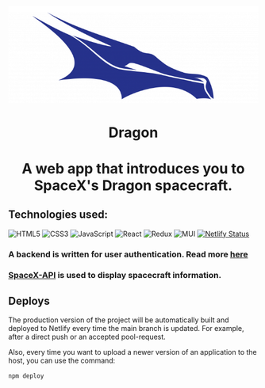 ![](https://github.com/Cocokringle/dragon-react-app/blob/main/public/logo-dragon.png)

<h1 align="center">Dragon<h1>
<p align="center">A web app that introduces you to SpaceX's Dragon spacecraft.<p>

## Technologies used:

![HTML5](https://img.shields.io/badge/html5-%23E34F26.svg?style=for-the-badge&logo=html5&logoColor=white)
![CSS3](https://img.shields.io/badge/css3-%231572B6.svg?style=for-the-badge&logo=css3&logoColor=white)
![JavaScript](https://img.shields.io/badge/javascript-%23323330.svg?style=for-the-badge&logo=javascript&logoColor=%23F7DF1E)
![React](https://img.shields.io/badge/react-%2320232a.svg?style=for-the-badge&logo=react&logoColor=%2361DAFB)
![Redux](https://img.shields.io/badge/redux-%23593d88.svg?style=for-the-badge&logo=redux&logoColor=white)
![MUI](https://img.shields.io/badge/MUI-%230081CB.svg?style=for-the-badge&logo=mui&logoColor=white)
[![Netlify Status](https://api.netlify.com/api/v1/badges/cc004eb4-709f-48be-9185-767cec74ba77/deploy-status)](https://app.netlify.com/sites/resilient-pasca-9eea9e/deploys)

### A backend is written for user authentication. Read more <a href="https://github.com/Cocokringle/dragon-react-app-backend">here</a>

### <a href="https://github.com/r-spacex/SpaceX-API/blob/master/docs/dragons/v4/all.md">SpaceX-API</a> is used to display spacecraft information.

## Deploys
The production version of the project will be automatically built and deployed to Netlify every time the main branch is updated. For example, after a direct push or an accepted pool-request.

Also, every time you want to upload a newer version of an application to the host, you can use the command:

```sh
npm deploy
```




